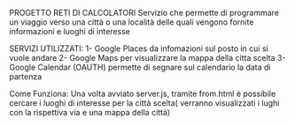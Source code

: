 PROGETTO RETI DI CALCOLATORI
Servizio che permette di programmare un viaggio verso una città o una località delle quali vengono fornite informazioni e luoghi  di interesse 

SERVIZI UTILIZZATI:
1- Google Places da infomazioni sul posto in cui si vuole andare
2- Google Maps per visualizzare la mappa della citta scelta
3- Google Calendar (OAUTH) permette di segnare sul calendario la data di partenza





Come Funziona:
Una volta avviato server.js, tramite from.html è possibile cercare i luoghi di interesse per la città scelta( verranno visualizzati i lughi con la rispettiva via e una mappa della città)